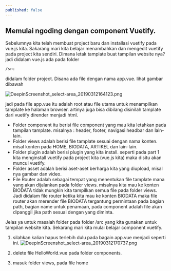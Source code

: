 ```yaml
---
published: false
---
```

## Memulai ngoding dengan component Vuetify.

Sebelumnya kita telah membuat project baru dan installasi vuetify pada vue.js kita.
Sakarang mari kita belajar menambahkan dan mengedit vuetify pada project kita sendiri.
Dimana letak tamplate buat tampilan website nya? jadi didalam vue.js ada pada folder 
```html
/src 
```
didalam folder project. Disana ada file dengan nama app.vue. lihat gambar dibawah

![DeepinScreenshot_select-area_20190312164123.png]({{site.baseurl}}/_posts/DeepinScreenshot_select-area_20190312164123.png)

jadi pada file app.vue itu adalah root atau file utama untuk menampilkan tamplate ke halaman browser. artinya juga bisa dibilang disinilah tamplate dari vuetify dirender menjadi html.

- Folder component itu berisi file component yang mau kita letahkan pada tampilan tamplate. misalnya : header, footer, navigasi headbar dan lain-lain.  
- Folder views adalah berisi file tamplate sesuai dengan nama konten. misal konten pada HOME, BIODATA, ARTIKEL dan lain-lain.  
- Folder plugin adalah berisi plugin yang kita install. seperti pada part 1 kita menginstall vuetify pada project kita (vue.js kita) maka disitu akan muncul vuetify.
- Folder asset adalah berisi aset-aset berharga kita yang diupload, misal nya gambar dan video.
- File Router adalah sebagai tempat yang menentukan file tamplate mana yang akan dijalankan pada folder views. misalnya kita mau ke konten BIODATA tidak mungkin kita tampilkan semua file pada folder views. Jadi didalam file router ketika kita mau ke konten BIODATA maka file router akan merender file BIODATA tergantung permintaan pada bagian path, bagian name untuk penamaan, pada component adalah file akan dipanggil jika path sesuai dengan yang diminta.

Jelas ya untuk masalah folder pada folder /src yang kita gunakan untuk tampilan website kita. 
Sekarang mari kita mulai belajar component vuetify.

1. silahkan kalian hapus terlebih dulu pada bagain app.vue menjadi seperti ini.
![DeepinScreenshot_select-area_20190312170737.png]({{site.baseurl}}/_posts/DeepinScreenshot_select-area_20190312170737.png)

2. delete file HelloWorld.vue pada folder components.
3. masuk folder views, pada file home

